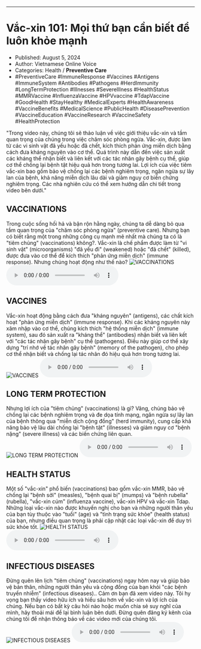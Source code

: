 
---

# Vắc-xin 101: Mọi thứ bạn cần biết để luôn khỏe mạnh

- Published: August 5, 2024
- Author: Vietnamese Online Voice
- Categories: Health / **Preventive Care**
- #PreventiveCare #ImmuneResponse #Vaccines #Antigens #ImmuneSystem #Antibodies #Pathogens #HerdImmunity #LongTermProtection #Illnesses #SevereIllness #HealthStatus #MMRVaccine #InfluenzaVaccine #HPVvaccine #TdapVaccine #GoodHealth #StayHealthy #MedicalExperts #HealthAwareness #VaccineBenefits #MedicalScience #PublicHealth #DiseasePrevention #VaccineEducation #VaccineResearch #VaccineSafety #HealthProtection

"Trong video này, chúng tôi sẽ thảo luận về việc giới thiệu vắc-xin và tầm quan trọng của chúng trong việc chăm sóc phòng ngừa. Vắc-xin, được làm từ các vi sinh vật đã yếu hoặc đã chết, kích thích phản ứng miễn dịch bằng cách đưa kháng nguyên vào cơ thể. Quá trình này dẫn đến việc sản xuất các kháng thể nhận biết và liên kết với các tác nhân gây bệnh cụ thể, giúp cơ thể chống lại bệnh tật hiệu quả hơn trong tương lai. Lợi ích của việc tiêm vắc-xin bao gồm bảo vệ chống lại các bệnh nghiêm trọng, ngăn ngừa sự lây lan của bệnh, khả năng miễn dịch lâu dài và giảm nguy cơ biến chứng nghiêm trọng. Các nhà nghiên cứu có thể xem hướng dẫn chi tiết trong video bên dưới."


## VACCINATIONS

Trong cuộc sống hối hả và bận rộn hằng ngày, chúng ta dễ dàng bỏ qua tầm quan trọng của "chăm sóc phòng ngừa" (preventive care). Nhưng bạn có biết rằng một trong những công cụ mạnh mẽ nhất mà chúng ta có là "tiêm chủng" (vaccinations) không?. Vắc-xin là chế phẩm được làm từ "vi sinh vật" (microorganisms) "đã yếu đi" (weakened) hoặc "đã chết" (killed), được đưa vào cơ thể để kích thích "phản ứng miễn dịch" (immune response). Nhưng chúng hoạt động như thế nào?
![VACCINATIONS](https://http-archiver-apis-production-80.schnworks.com/storage/images/transitions/2024-08-05/transition--8434872286-Montserrat-Thin-1A237E.jpg)
<audio controls>
    <source src="https://http-archiver-apis-production-80.schnworks.com/storage/storage/audio/file-22286772101.mp3" type="audio/mpeg">
</audio>



## VACCINES

Vắc-xin hoạt động bằng cách đưa "kháng nguyên" (antigens), các chất kích hoạt "phản ứng miễn dịch" (immune response). Khi các kháng nguyên này xâm nhập vào cơ thể, chúng kích thích "hệ thống miễn dịch" (immune system), sau đó sản xuất ra "kháng thể" (antibodies) nhận biết và liên kết với "các tác nhân gây bệnh" cụ thể (pathogens). Điều này giúp cơ thể xây dựng "trí nhớ về tác nhân gây bệnh" (memory of the pathogen), cho phép cơ thể nhận biết và chống lại tác nhân đó hiệu quả hơn trong tương lai.
![VACCINES](https://http-archiver-apis-production-80.schnworks.com/storage/images/transitions/2024-08-05/transition--25913016508-Montserrat-Medium-7B1FA2.jpg)
<audio controls>
    <source src="https://http-archiver-apis-production-80.schnworks.com/storage/storage/audio/file-12037463332.mp3" type="audio/mpeg">
</audio>



## LONG TERM PROTECTION

Nhưng lợi ích của "tiêm chủng" (vaccinations) là gì? Vâng, chúng bảo vệ chống lại các bệnh nghiêm trọng và đe dọa tính mạng, ngăn ngừa sự lây lan của bệnh thông qua "miễn dịch cộng đồng" (herd immunity), cung cấp khả năng bảo vệ lâu dài chống lại "bệnh tật" (illnesses) và giảm nguy cơ "bệnh nặng" (severe illness) và các biến chứng liên quan.
![LONG TERM PROTECTION](https://http-archiver-apis-production-80.schnworks.com/storage/images/transitions/2024-08-05/transition--9046620393-Montserrat-Thin-880E4F.jpg)
<audio controls>
    <source src="https://http-archiver-apis-production-80.schnworks.com/storage/storage/audio/file-13068791949.mp3" type="audio/mpeg">
</audio>



## HEALTH STATUS

Một số "vắc-xin" phổ biến (vaccinations) bao gồm vắc-xin MMR, bảo vệ chống lại "bệnh sởi" (measles), "bệnh quai bị" (mumps) và "bệnh rubella" (rubella), "vắc-xin cúm" (influenza vaccine), vắc-xin HPV và vắc-xin Tdap. Những loại vắc-xin nào được khuyến nghị cho bạn và những người thân yêu của bạn tùy thuộc vào "tuổi" (age) và "tình trạng sức khỏe" (health status) của bạn, nhưng điều quan trọng là phải cập nhật các loại vắc-xin để duy trì sức khỏe tốt.
![HEALTH STATUS](https://http-archiver-apis-production-80.schnworks.com/storage/images/transitions/2024-08-05/transition-7568757738-Montserrat-Regular-512DA8.jpg)
<audio controls>
    <source src="https://http-archiver-apis-production-80.schnworks.com/storage/storage/audio/file-15456939594.mp3" type="audio/mpeg">
</audio>



## INFECTIOUS DISEASES

Đừng quên lên lịch "tiêm chủng" (vaccinations) ngay hôm nay và giúp bảo vệ bản thân, những người thân yêu và cộng đồng của bạn khỏi "các bệnh truyền nhiễm" (infectious diseases).. Cảm ơn bạn đã xem video này. Tôi hy vọng bạn thấy video hữu ích và hiểu sâu hơn về vắc-xin và lợi ích của chúng. Nếu bạn có bất kỳ câu hỏi nào hoặc muốn chia sẻ suy nghĩ của mình, hãy thoải mái để lại bình luận bên dưới. Đừng quên đăng ký kênh của chúng tôi để nhận thông báo về các video mới của chúng tôi.
![INFECTIOUS DISEASES](https://http-archiver-apis-production-80.schnworks.com/storage/images/transitions/2024-08-05/transition-10991881188-Montserrat-Black-283593.jpg)
<audio controls>
    <source src="https://http-archiver-apis-production-80.schnworks.com/storage/storage/audio/file-6802956990.mp3" type="audio/mpeg">
</audio>

